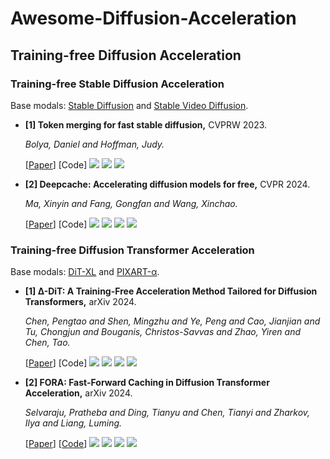 # Awesome-Diffusion-Acceleration

## Training-free Diffusion Acceleration

### Training-free Stable Diffusion Acceleration
Base modals: [Stable Diffusion](https://github.com/CompVis/stable-diffusion) and [Stable Video Diffusion](https://github.com/Stability-AI/generative-models).
- **[1] Token merging for fast stable diffusion,** CVPRW 2023.
  
  *Bolya, Daniel and Hoffman, Judy.*

  [[Paper](https://arxiv.org/pdf/2303.17604)] [Code] ![](https://github.com/dbolya/tomesd) ![](https://img.shields.io/badge/Image_Generation-green) ![](https://img.shields.io/badge/Token_Merging-orange)

- **[2] Deepcache: Accelerating diffusion models for free,** CVPR 2024.
  
  *Ma, Xinyin and Fang, Gongfan and Wang, Xinchao.*

  [[Paper](https://arxiv.org/pdf/2312.00858)] [Code] ![](https://github.com/horseee/DeepCache) ![](https://img.shields.io/badge/Image_Generation-green) ![](https://img.shields.io/badge/Text2image_Generation-green) ![](https://img.shields.io/badge/Cache_Mechanism-orange)





### Training-free Diffusion Transformer Acceleration
Base modals: [DiT-XL](https://github.com/facebookresearch/DiT) and [PIXART-α](https://github.com/PixArt-alpha/PixArt-alpha).
- **[1] ∆-DiT: A Training-Free Acceleration Method Tailored for Diffusion Transformers,** arXiv 2024.
  
  *Chen, Pengtao and Shen, Mingzhu and Ye, Peng and Cao, Jianjian and Tu, Chongjun and Bouganis, Christos-Savvas and Zhao, Yiren and Chen, Tao.*

  [[Paper](https://arxiv.org/pdf/2406.01125)] [Code] ![](https://img.shields.io/badge/∆_DiT-blue) ![](https://img.shields.io/badge/Image_Generation-green) ![](https://img.shields.io/badge/Text2image_Generation-green) ![](https://img.shields.io/badge/Cache_Mechanism-orange)

- **[2] FORA: Fast-Forward Caching in Diffusion Transformer Acceleration,** arXiv 2024.
  
  *Selvaraju, Pratheba and Ding, Tianyu and Chen, Tianyi and Zharkov, Ilya and Liang, Luming.*

  [[Paper](https://arxiv.org/pdf/2407.01425)] [[Code](https://github.com/prathebaselva/FORA)] ![](https://img.shields.io/badge/FORA-blue) ![](https://img.shields.io/badge/Image_Generation-green) ![](https://img.shields.io/badge/Text2image_Generation-green) ![](https://img.shields.io/badge/Cache_Mechanism-orange)
